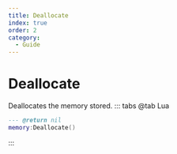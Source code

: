 ```yaml
---
title: Deallocate
index: true
order: 2
category:
  - Guide
---
```


# Deallocate
Deallocates the memory stored.
::: tabs
@tab Lua
```lua
--- @return nil
memory:Deallocate()
```

:::